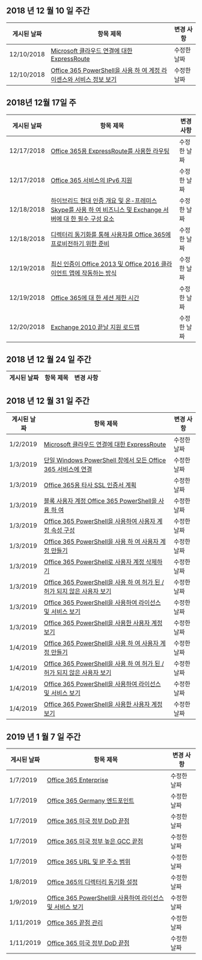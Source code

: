 <!-- This file is generated automatically each week. Changes made to this file will be overwritten.-->




## <a name="week-of-december-10-2018"></a>2018 년 12 월 10 일 주간


| 게시된 날짜 |항목 제목 | 변경 사항 |
|------|------------|--------|
| 12/10/2018 | [Microsoft 클라우드 연결에 대한 ExpressRoute](/Office365/Enterprise/expressroute-for-microsoft-cloud-connectivity) | 수정한 날짜 |
| 12/10/2018 | [Office 365 PowerShell을 사용 하 여 계정 라이센스와 서비스 정보 보기](/Office365/Enterprise/powershell/view-account-license-and-service-details-with-office-365-powershell) | 수정한 날짜 |


## <a name="week-of-december-17-2018"></a>2018년 12월 17일 주


| 게시된 날짜 |항목 제목 | 변경 사항 |
|------|------------|--------|
| 12/17/2018 | [Office 365용 ExpressRoute를 사용한 라우팅](/Office365/Enterprise/routing-with-expressroute) | 수정한 날짜 |
| 12/17/2018 | [Office 365 서비스의 IPv6 지원](/Office365/Enterprise/ipv6-support) | 수정한 날짜 |
| 12/18/2018 | [하이브리드 현대 인증 개요 및 온-프레미스 Skype를 사용 하 여 비즈니스 및 Exchange 서버에 대 한 필수 구성 요소](/Office365/Enterprise/hybrid-modern-auth-overview) | 수정한 날짜 |
| 12/18/2018 | [디렉터리 동기화를 통해 사용자를 Office 365에 프로비전하기 위한 준비](/Office365/Enterprise/prepare-for-directory-synchronization) | 수정한 날짜 |
| 12/19/2018 | [최신 인증이 Office 2013 및 Office 2016 클라이언트 앱에 작동하는 방식](/Office365/Enterprise/modern-auth-for-office-2013-and-2016) | 수정한 날짜 |
| 12/19/2018 | [Office 365에 대 한 세션 제한 시간](/Office365/Enterprise/session-timeouts) | 수정한 날짜 |
| 12/20/2018 | [Exchange 2010 끝날 지원 로드맵](/Office365/Enterprise/exchange-2010-end-of-support) | 수정한 날짜 |


## <a name="week-of-december-24-2018"></a>2018 년 12 월 24 일 주간


| 게시된 날짜 |항목 제목 | 변경 사항 |
|------|------------|--------|


## <a name="week-of-december-31-2018"></a>2018 년 12 월 31 일 주간


| 게시된 날짜 |항목 제목 | 변경 사항 |
|------|------------|--------|
| 1/2/2019 | [Microsoft 클라우드 연결에 대한 ExpressRoute](/Office365/Enterprise/expressroute-for-microsoft-cloud-connectivity) | 수정한 날짜 |
| 1/3/2019 | [단일 Windows PowerShell 창에서 모든 Office 365 서비스에 연결](/Office365/Enterprise/powershell/connect-to-all-office-365-services-in-a-single-windows-powershell-window) | 수정한 날짜 |
| 1/3/2019 | [Office 365용 타사 SSL 인증서 계획](/Office365/Enterprise/plan-for-third-party-ssl-certificates) | 수정한 날짜 |
| 1/3/2019 | [블록 사용자 계정 Office 365 PowerShell을 사용 하 여](/Office365/Enterprise/powershell/block-user-accounts-with-office-365-powershell) | 수정한 날짜 |
| 1/3/2019 | [Office 365 PowerShell을 사용하여 사용자 계정 속성 구성](/Office365/Enterprise/powershell/configure-user-account-properties-with-office-365-powershell) | 수정한 날짜 |
| 1/3/2019 | [Office 365 PowerShell을 사용 하 여 사용자 계정 만들기](/Office365/Enterprise/powershell/create-user-accounts-with-office-365-powershell) | 수정한 날짜 |
| 1/3/2019 | [Office 365 PowerShell로 사용자 계정 삭제하기](/Office365/Enterprise/powershell/delete-and-restore-user-accounts-with-office-365-powershell) | 수정한 날짜 |
| 1/3/2019 | [Office 365 PowerShell을 사용 하 여 허가 된 / 허가 되지 않은 사용자 보기](/Office365/Enterprise/powershell/view-licensed-and-unlicensed-users-with-office-365-powershell) | 수정한 날짜 |
| 1/3/2019 | [Office 365 PowerShell을 사용하여 라이선스 및 서비스 보기](/Office365/Enterprise/powershell/view-licenses-and-services-with-office-365-powershell) | 수정한 날짜 |
| 1/3/2019 | [Office 365 PowerShell을 사용한 사용자 계정 보기](/Office365/Enterprise/powershell/view-user-accounts-with-office-365-powershell) | 수정한 날짜 |
| 1/4/2019 | [Office 365 PowerShell을 사용 하 여 사용자 계정 만들기](/Office365/Enterprise/powershell/create-user-accounts-with-office-365-powershell) | 수정한 날짜 |
| 1/4/2019 | [Office 365 PowerShell을 사용 하 여 허가 된 / 허가 되지 않은 사용자 보기](/Office365/Enterprise/powershell/view-licensed-and-unlicensed-users-with-office-365-powershell) | 수정한 날짜 |
| 1/4/2019 | [Office 365 PowerShell을 사용하여 라이선스 및 서비스 보기](/Office365/Enterprise/powershell/view-licenses-and-services-with-office-365-powershell) | 수정한 날짜 |
| 1/4/2019 | [Office 365 PowerShell을 사용한 사용자 계정 보기](/Office365/Enterprise/powershell/view-user-accounts-with-office-365-powershell) | 수정한 날짜 |


## <a name="week-of-january-07-2019"></a>2019 년 1 월 7 일 주간


| 게시된 날짜 |항목 제목 | 변경 사항 |
|------|------------|--------|
| 1/7/2019 | [Office 365 Enterprise](/Office365/Enterprise/index) | 수정한 날짜 |
| 1/7/2019 | [Office 365 Germany 엔드포인트](/Office365/Enterprise/office-365-germany-endpoints) | 수정한 날짜 |
| 1/7/2019 | [Office 365 미국 정부 DoD 끝점](/Office365/Enterprise/office-365-u-s-government-dod-endpoints) | 수정한 날짜 |
| 1/7/2019 | [Office 365 미국 정부 높은 GCC 끝점](/Office365/Enterprise/office-365-u-s-government-gcc-high-endpoints) | 수정한 날짜 |
| 1/7/2019 | [Office 365 URL 및 IP 주소 범위](/Office365/Enterprise/urls-and-ip-address-ranges) | 수정한 날짜 |
| 1/8/2019 | [Office 365의 디렉터리 동기화 설정](/Office365/Enterprise/set-up-directory-synchronization) | 수정한 날짜 |
| 1/9/2019 | [Office 365 PowerShell을 사용하여 라이선스 및 서비스 보기](/Office365/Enterprise/powershell/view-licenses-and-services-with-office-365-powershell) | 수정한 날짜 |
| 1/11/2019 | [Office 365 끝점 관리](/Office365/Enterprise/managing-office-365-endpoints) | 수정한 날짜 |
| 1/11/2019 | [Office 365 미국 정부 DoD 끝점](/Office365/Enterprise/office-365-u-s-government-dod-endpoints) | 수정한 날짜 |
